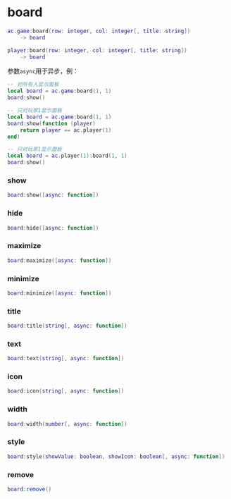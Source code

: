 # board
```lua
ac.game:board(row: integer, col: integer[, title: string])
    -> board
```

```lua
player:board(row: integer, col: integer[, title: string])
    -> board
```

参数`async`用于异步，例：
```lua
-- 对所有人显示面板
local board = ac.game:board(1, 1)
board:show()

-- 只对玩家1显示面板
local board = ac.game:board(1, 1)
board:show(function (player)
    return player == ac.player(1)
end)

-- 只对玩家1显示面板
local board = ac.player(1):board(1, 1)
board:show()
```

### show
```lua
board:show([async: function])
```

### hide
```lua
board:hide([async: function])
```

### maximize
```lua
board:maximize([async: function])
```

### minimize
```lua
board:minimize([async: function])
```

### title
```lua
board:title(string[, async: function])
```

### text
```lua
board:text(string[, async: function])
```

### icon
```lua
board:icon(string[, async: function])
```

### width
```lua
board:width(number[, async: function])
```

### style
```lua
board:style(showValue: boolean, showIcon: boolean[, async: function])
```

### remove
```lua
board:remove()
```
